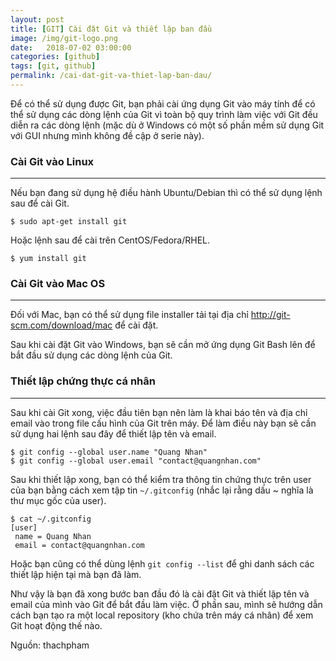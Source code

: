 ```yaml
---
layout: post
title: [GIT] Cài đặt Git và thiết lập ban đầu
image: /img/git-logo.png
date:   2018-07-02 03:00:00
categories: [github]
tags: [git, github]
permalink: /cai-dat-git-va-thiet-lap-ban-dau/
---
```


Để có thể sử dụng được Git, bạn phải cài ứng dụng Git vào máy tính để có thể sử dụng các dòng lệnh của Git vì toàn bộ quy trình làm việc với Git đều diễn ra các dòng lệnh (mặc dù ở Windows có một  số phần mềm sử dụng Git với GUI nhưng mình không đề cập ở serie này).

### Cài Git vào Linux
---
Nếu bạn đang sử dụng hệ điều hành Ubuntu/Debian thì có thể sử dụng lệnh sau để cài Git.

```$ sudo apt-get install git```

Hoặc lệnh sau để cài trên CentOS/Fedora/RHEL.

```$ yum install git```

### Cài Git vào Mac OS
---
Đối với Mac, bạn có thể sử dụng file installer tải tại địa chỉ http://git-scm.com/download/mac để cài đặt.

Sau khi cài đặt Git vào Windows, bạn sẽ cần mở ứng dụng Git Bash lên để bắt đầu sử dụng các dòng lệnh của Git.

### Thiết lập chứng thực cá nhân
---
Sau khi cài Git xong, việc đầu tiên bạn nên làm là khai báo tên và địa chỉ email vào trong file cấu hình của Git trên máy. Để làm điều này bạn sẽ cần sử dụng hai lệnh sau đây để thiết lập tên và email.

```
$ git config --global user.name "Quang Nhan"
$ git config --global user.email "contact@quangnhan.com"
```

Sau khi thiết lập xong, bạn có thể kiểm tra thông tin chứng thực trên user của bạn bằng cách xem tập tin `~/.gitconfig` (nhắc lại rằng dấu ~ nghĩa là thư mục gốc của user).

```
$ cat ~/.gitconfig
[user]
 name = Quang Nhan
 email = contact@quangnhan.com
```

Hoặc bạn cũng có thể dùng lệnh `git config --list` để ghi danh sách các thiết lập hiện tại mà bạn đã làm.

Như vậy là bạn đã xong bước ban đầu đó là cài đặt Git và thiết lập tên và email của mình vào Git để bắt đầu làm việc. Ở phần sau, mình sẽ hướng dẫn cách bạn tạo ra một local repository (kho chứa trên máy cá nhân) để xem Git hoạt động thế nào.

Nguồn: thachpham